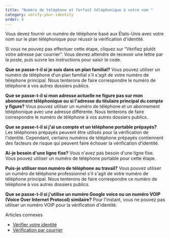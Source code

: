 ```yaml
---
title: "Numéro de téléphone et forfait téléphonique à votre nom "
category: verify-your-identity
order: 4
---
```

Vous devez fournir un numéro de téléphone basé aux États-Unis avec votre nom sur le plan téléphonique pour réussir la vérification d'identité. 

Si vous ne pouvez pas effectuer cette étape, cliquez sur “Vérifiez plutôt votre adresse par courrier”. Vous devrez attendre de recevoir une lettre par la poste, puis suivre les instructions pour saisir le code. 

**Que se passe-t-il si je suis dans un plan familial?** 
Vous pouvez utiliser un numéro de téléphone d'un plan familial s'il s'agit de votre numéro de téléphone principal. Nous tenterons de faire correspondre le numéro de téléphone à vos autres dossiers publics. 

**Que se passe-t-il si mon adresse actuelle ne figure pas sur mon abonnement téléphonique ou si l'adresse du titulaire principal du compte y figure?** 
Vous pouvez utiliser un numéro de téléphone et un abonnement téléphonique avec une adresse différente. Nous tenterons de faire correspondre le numéro de téléphone à vos autres dossiers publics. 

**Que se passe-t-il si j'ai un compte et un téléphone portable prépayés?** 
Les téléphones prépayés peuvent être utilisés pour la vérification de l'identité. Cependant, certains numéros de téléphone prépayés contiennent des facteurs de risque qui peuvent faire échouer la vérification d'identité. 

**Ai-je besoin d'une ligne fixe?** 
Vous n'avez pas besoin d'une ligne fixe. Vous pouvez utiliser un numéro de téléphone portable pour cette étape. 

**Puis-je utiliser mon numéro de téléphone au travail?** 
Vous pouvez utiliser un numéro de téléphone professionnel s'il s'agit de votre numéro de téléphone principal. Nous tenterons de faire correspondre ce numéro de téléphone à vos autres dossiers publics.


**Que se passe-t-il si j'utilise un numéro Google voice ou un numéro VOIP (Voice Over Internet Protocol) similaire?** 
Pour l'instant, vous ne pouvez pas utiliser un numéro VOIP pour la vérification d'identité. 

Articles connexes 
- [Vérifier votre identité](/fr/help/verify-your-identity/how-to-verify-your-identity/)
- [Vérification par courrier](/fr/help/verify-your-identity/verify-your-address-by-mail/)